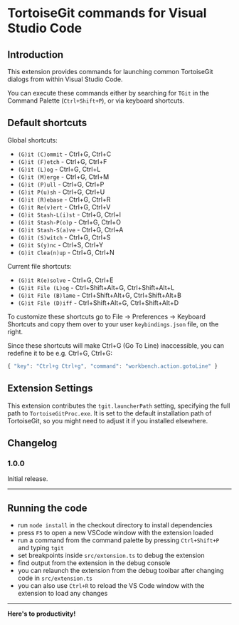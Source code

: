 # TortoiseGit commands for Visual Studio Code

## Introduction

This extension provides commands for launching common TortoiseGit dialogs from within Visual Studio Code.

You can execute these commands either by searching for `TGit` in the Command Palette (`Ctrl+Shift+P`), or via keyboard shortcuts.  

## Default shortcuts

Global shortcuts:

* `(G)it (C)ommit` - Ctrl+G, Ctrl+C
* `(G)it (F)etch` - Ctrl+G, Ctrl+F
* `(G)it (L)og` - Ctrl+G, Ctrl+L
* `(G)it (M)erge` - Ctrl+G, Ctrl+M
* `(G)it (P)ull` - Ctrl+G, Ctrl+P
* `(G)it P(u)sh` - Ctrl+G, Ctrl+U
* `(G)it (R)ebase` - Ctrl+G, Ctrl+R
* `(G)it Re(v)ert` - Ctrl+G, Ctrl+V
* `(G)it Stash-L(i)st` - Ctrl+G, Ctrl+I
* `(G)it Stash-P(o)p` - Ctrl+G, Ctrl+O
* `(G)it Stash-S(a)ve` - Ctrl+G, Ctrl+A
* `(G)it (S)witch` - Ctrl+G, Ctrl+S
* `(G)it S(y)nc` - Ctrl+S, Ctrl+Y
* `(G)it Clea(n)up` - Ctrl+G, Ctrl+N

Current file shortcuts:

* `(G)it R(e)solve` - Ctrl+G, Ctrl+E
* `(G)it File (L)og` - Ctrl+Shift+Alt+G, Ctrl+Shift+Alt+L
* `(G)it File (B)lame` - Ctrl+Shift+Alt+G, Ctrl+Shift+Alt+B
* `(G)it File (D)iff` - Ctrl+Shift+Alt+G, Ctrl+Shift+Alt+D

To customize these shortcuts go to File -> Preferences -> Keyboard Shortcuts and copy them over to your user `keybindings.json` file, on the right. 

Since these shortcuts will make Ctrl+G (Go To Line) inaccessible, you can redefine it to be e.g. Ctrl+G, Ctrl+G:
```javascript
{ "key": "Ctrl+g Ctrl+g", "command": "workbench.action.gotoLine" }
```

## Extension Settings

This extension contributes the `tgit.launcherPath` setting, specifying the full path to `TortoiseGitProc.exe`.
It is set to the default installation path of TortoiseGit, so you might need to adjust it if you installed elsewhere.

## Changelog

### 1.0.0

Initial release.

---

## Running the code
* run `node install` in the checkout directory to install dependencies
* press `F5` to open a new VSCode window with the extension loaded
* run a command from the command palette by pressing `Ctrl+Shift+P` and typing `tgit`
* set breakpoints inside `src/extension.ts` to debug the extension
* find output from the extension in the debug console
* you can relaunch the extension from the debug toolbar after changing code in `src/extension.ts`
* you can also use `Ctrl+R` to reload the VS Code window with the extension to load any changes

---

**Here's to productivity!**